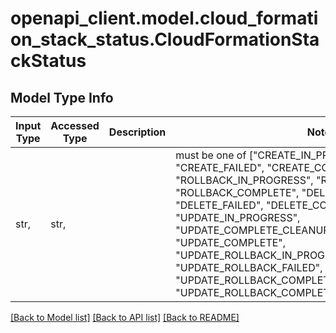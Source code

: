 # openapi_client.model.cloud_formation_stack_status.CloudFormationStackStatus

## Model Type Info
Input Type | Accessed Type | Description | Notes
------------ | ------------- | ------------- | -------------
str,  | str,  |  | must be one of ["CREATE_IN_PROGRESS", "CREATE_FAILED", "CREATE_COMPLETE", "ROLLBACK_IN_PROGRESS", "ROLLBACK_FAILED", "ROLLBACK_COMPLETE", "DELETE_IN_PROGRESS", "DELETE_FAILED", "DELETE_COMPLETE", "UPDATE_IN_PROGRESS", "UPDATE_COMPLETE_CLEANUP_IN_PROGRESS", "UPDATE_COMPLETE", "UPDATE_ROLLBACK_IN_PROGRESS", "UPDATE_ROLLBACK_FAILED", "UPDATE_ROLLBACK_COMPLETE_CLEANUP_IN_PROGRESS", "UPDATE_ROLLBACK_COMPLETE", ] 

[[Back to Model list]](../../README.md#documentation-for-models) [[Back to API list]](../../README.md#documentation-for-api-endpoints) [[Back to README]](../../README.md)

